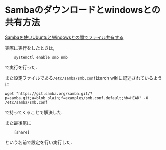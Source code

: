 # Sambaのダウンロードとwindowsとの共有方法

[Sambaを使いUbuntuとWindowsとの間でファイル共有する](https://qiita.com/KentaKawamata/items/8bee9e02e74565b6c147)

実際に実行をしたときは,

```
    systemctl enable smb nmb
```
で実行を行った.

また設定ファイルである```/etc/samba/smb.conf```はarch wikiに記述されているように

``` wget "https://git.samba.org/samba.git/?p=samba.git;a=blob_plain;f=examples/smb.conf.default;hb=HEAD" -O /etc/samba/smb.conf ```

で持ってくることで解決した.

また最後尾に

```
    [share]
```
という名前で設定を行い実行した.